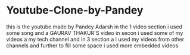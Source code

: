 # Youtube-Clone-by-Pandey

this is the youtube made by Pandey Adarsh 
in the 1 video section i used some song and a GAURAV THAKUR'S video
in secon i used some of my videos a my tech channel
and in 3 section a i used my videos from other channels and
further to fill some space i used more embedded videos
